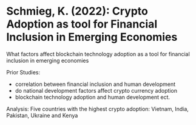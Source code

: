# Schmieg, K. (2022): Crypto Adoption as tool for Financial Inclusion in Emerging Economies
 
What factors affect blockchain technology adoption as a tool for financial inclusion in emerging economies 

Prior Studies: 
- correlation between financial inclusion and human development 
- do national development factors affect crypto currency adoption
- blockchain technology adoption and human development 
ect. 

Analysis: 
Five countries with the highest crypto adoption: Vietnam, India, Pakistan, Ukraine and Kenya 
